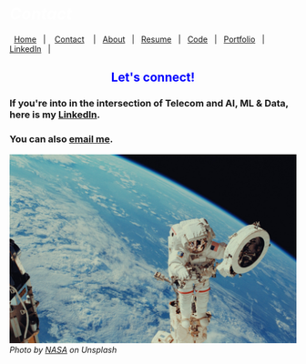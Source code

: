 #  *<span style="color:white">Contact  </span>*


&nbsp;&nbsp;[Home](https://manuelsr26.github.io/)&nbsp;&nbsp; | &nbsp;&nbsp; [Contact](https://manuelsr26.github.io/Contact) &nbsp;&nbsp; | &nbsp;&nbsp;[About](https://manuelsr26.github.io/about)&nbsp;&nbsp; | &nbsp;&nbsp;[Resume](https://manuelsr26.github.io/cv)&nbsp;&nbsp; | &nbsp;&nbsp;[Code](https://manuelsr26.github.io/Code)&nbsp;&nbsp; | &nbsp;&nbsp;[Portfolio](https://manuelsr26.github.io/Portfolio)&nbsp;&nbsp; |&nbsp;&nbsp; <a href="https://www.linkedin.com/in/manuel-silva-ramirez" target="_blank">LinkedIn</a> &nbsp;&nbsp;| 


## <center> <span style="color:blue"> Let's connect! </span>  </center>


### If you're into in the intersection of Telecom and AI, ML & Data, here is my <a href="https://www.linkedin.com/in/manuel-silva-ramirez" target="_blank">LinkedIn</a>. 

### You can also [email me](mailto:manuel.isr@outlook.com).

![Photo on Unsplash](/images/nasa1.jpg "Photo on Unsplash") 
*Photo by [NASA](https://unsplash.com/@nasa?utm_source=unsplash&utm_medium=referral&utm_content=creditCopyText) on Unsplash*
